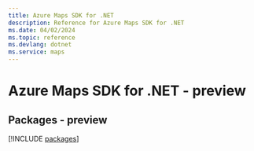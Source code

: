 ```yaml
---
title: Azure Maps SDK for .NET
description: Reference for Azure Maps SDK for .NET
ms.date: 04/02/2024
ms.topic: reference
ms.devlang: dotnet
ms.service: maps
---
```

# Azure Maps SDK for .NET - preview
## Packages - preview
[!INCLUDE [packages](maps-index.md)]